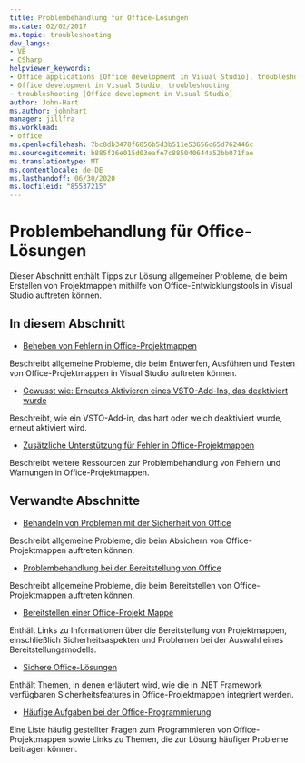 ```yaml
---
title: Problembehandlung für Office-Lösungen
ms.date: 02/02/2017
ms.topic: troubleshooting
dev_langs:
- VB
- CSharp
helpviewer_keywords:
- Office applications [Office development in Visual Studio], troubleshooting
- Office development in Visual Studio, troubleshooting
- troubleshooting [Office development in Visual Studio]
author: John-Hart
ms.author: johnhart
manager: jillfra
ms.workload:
- office
ms.openlocfilehash: 7bc8db3478f6856b5d3b511e53656c65d762446c
ms.sourcegitcommit: b885f26e015d03eafe7c885040644a52bb071fae
ms.translationtype: MT
ms.contentlocale: de-DE
ms.lasthandoff: 06/30/2020
ms.locfileid: "85537215"
---
```

# <a name="troubleshoot-office-solutions"></a>Problembehandlung für Office-Lösungen
  Dieser Abschnitt enthält Tipps zur Lösung allgemeiner Probleme, die beim Erstellen von Projektmappen mithilfe von Office-Entwicklungstools in Visual Studio auftreten können.

## <a name="in-this-section"></a>In diesem Abschnitt
- [Beheben von Fehlern in Office-Projektmappen](../vsto/troubleshooting-errors-in-office-solutions.md)

 Beschreibt allgemeine Probleme, die beim Entwerfen, Ausführen und Testen von Office-Projektmappen in Visual Studio auftreten können.

- [Gewusst wie: Erneutes Aktivieren eines VSTO-Add-Ins, das deaktiviert wurde](../vsto/how-to-re-enable-a-vsto-add-in-that-has-been-disabled.md)

 Beschreibt, wie ein VSTO-Add-in, das hart oder weich deaktiviert wurde, erneut aktiviert wird.

- [Zusätzliche Unterstützung für Fehler in Office-Projektmappen](../vsto/additional-support-for-errors-in-office-solutions.md)

 Beschreibt weitere Ressourcen zur Problembehandlung von Fehlern und Warnungen in Office-Projektmappen.

## <a name="related-sections"></a>Verwandte Abschnitte
- [Behandeln von Problemen mit der Sicherheit von Office](../vsto/troubleshooting-office-solution-security.md)

 Beschreibt allgemeine Probleme, die beim Absichern von Office-Projektmappen auftreten können.

- [Problembehandlung bei der Bereitstellung von Office](../vsto/troubleshooting-office-solution-deployment.md)

 Beschreibt allgemeine Probleme, die beim Bereitstellen von Office-Projektmappen auftreten können.

- [Bereitstellen einer Office-Projekt Mappe](../vsto/deploying-an-office-solution.md)

 Enthält Links zu Informationen über die Bereitstellung von Projektmappen, einschließlich Sicherheitsaspekten und Problemen bei der Auswahl eines Bereitstellungsmodells.

- [Sichere Office-Lösungen](../vsto/securing-office-solutions.md)

 Enthält Themen, in denen erläutert wird, wie die in .NET Framework verfügbaren Sicherheitsfeatures in Office-Projektmappen integriert werden.

- [Häufige Aufgaben bei der Office-Programmierung](../vsto/common-tasks-in-office-programming.md)

 Eine Liste häufig gestellter Fragen zum Programmieren von Office-Projektmappen sowie Links zu Themen, die zur Lösung häufiger Probleme beitragen können.
